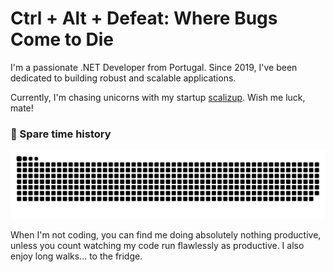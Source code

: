 # Ctrl + Alt + Defeat: Where Bugs Come to Die

I'm a passionate .NET Developer from Portugal. Since 2019, I've been dedicated to building robust and scalable applications.

Currently, I'm chasing unicorns with my startup [scalizup](https://github.com/scalizup). Wish me luck, mate!

### 🐍 Spare time history
<p align="center">
  <img src="https://raw.githubusercontent.com/hashproton/hashproton/output/snake.svg" alt="Snake animation" />
</p>

When I'm not coding, you can find me doing absolutely nothing productive, unless you count watching my code run flawlessly as productive. I also enjoy long walks... to the fridge.
